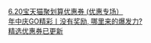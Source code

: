  
[6.20宝天猫聚划算优惠券 (优惠专场）](http://www.dianyue.me/archives/332/gb2xxor4wy164rsi/)  
[年中庆GO精彩丨没有奖励, 哪里来的爆发力?](http://www.dianyue.me/archives/529/wnbfv52sjhm1txyu/)  
[精选优惠券已更新](http://www.dianyue.me/archives/404/3nsl62ofjs9z5n7i/)